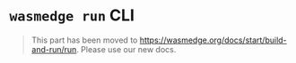 # `wasmedge run` CLI

> This part has been moved to <https://wasmedge.org/docs/start/build-and-run/run>. Please use our new docs.
